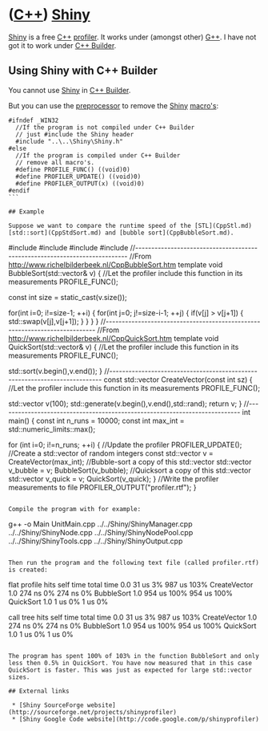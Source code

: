 # ([C++](Cpp.md)) [Shiny](CppShiny.md)

[Shiny](CppShiny.md) is a free [C++](Cpp.md)
[profiler](CppProfiler.md). It works under (amongst other)
[G++](CppGpp.md). I have not got it to work under [C++ Builder](CppBuilder.md).

## Using Shiny with C++ Builder

You cannot use [Shiny](CppShiny.md) in [C++ Builder](CppBuilder.md).

But you can use the [preprocessor](CppPreprocessor.md) to remove the
[Shiny](CppShiny.md) [macro's](CppMacro.md):

```
#ifndef _WIN32
  //If the program is not compiled under C++ Builder
  // just #include the Shiny header
  #include "..\..\Shiny\Shiny.h"
#else
  //If the program is compiled under C++ Builder
  // remove all macro's.
  #define PROFILE_FUNC() ((void)0)
  #define PROFILER_UPDATE() ((void)0)
  #define PROFILER_OUTPUT(x) ((void)0)
#endif
``` 

## Example

Suppose we want to compare the runtime speed of the [STL](CppStl.md)
[std::sort](CppStdSort.md) and [bubble sort](CppBubbleSort.md).

```
 #include <algorithm>
#include <iostream>
#include <iterator>
#include <vector>
//---------------------------------------------------------------------------
//From http://www.richelbilderbeek.nl/CppBubbleSort.htm
template <class T>
void BubbleSort(std::vector<T>& v)
{
  //Let the profiler include this function in its measurements
  PROFILE_FUNC();

  const int size = static_cast<int>(v.size());

  for(int i=0; i!=size-1; ++i)
  {
    for(int j=0; j!=size-i-1; ++j)
    {
      if(v[j] > v[j+1])
      {
        std::swap(v[j],v[j+1]);
      }
    }
  }
}
//---------------------------------------------------------------------------
//From http://www.richelbilderbeek.nl/CppQuickSort.htm
template <class T>
void QuickSort(std::vector<T>& v)
{
  //Let the profiler include this function in its measurements
  PROFILE_FUNC();

  std::sort(v.begin(),v.end());
}
//---------------------------------------------------------------------------
const std::vector<int> CreateVector(const int sz)
{
  //Let the profiler include this function in its measurements
  PROFILE_FUNC();

  std::vector<int> v(100);
  std::generate(v.begin(),v.end(),std::rand);
  return v;
}
//---------------------------------------------------------------------------
int main()
{
  const int n_runs = 10000;
  const int max_int = std::numeric_limits<int>::max();

  for (int i=0; i!=n_runs; ++i)
  {
    //Update the profiler
    PROFILER_UPDATE();
    //Create a std::vector of random integers
    const std::vector<int> v = CreateVector(max_int);
    //Bubble-sort a copy of this std::vector
    std::vector<int> v_bubble = v;
    BubbleSort(v_bubble);
    //Quicksort a copy of this std::vector
    std::vector<int> v_quick = v;
    QuickSort(v_quick);
  }
  //Write the profiler measurements to file
  PROFILER_OUTPUT("profiler.rtf");
}
```

Compile the program with for example:

```
g++ -o Main UnitMain.cpp ../../Shiny/ShinyManager.cpp ../../Shiny/ShinyNode.cpp ../../Shiny/ShinyNodePool.cpp ../../Shiny/ShinyTools.cpp ../../Shiny/ShinyOutput.cpp
```

Then run the program and the following text file (called profiler.rtf)
is created:

```
flat profile hits  self   time total time
<root>       0.0    31 us   3% 987 us 103%
CreateVector 1.0   274 ns   0% 274 ns   0%
BubbleSort   1.0   954 us 100% 954 us 100%
QuickSort    1.0     1 us   0%   1 us   0%

call tree    hits  self    time total time
<root>       0.0     31 us   3% 987 us 103%
CreateVector 1.0    274 ns   0% 274 ns   0%
BubbleSort   1.0    954 us 100% 954 us 100%
QuickSort    1.0      1 us   0%   1 us   0%
``` 

The program has spent 100% of 103% in the function BubbleSort and only
less then 0.5% in QuickSort. You have now measured that in this case
QuickSort is faster. This was just as expected for large std::vector
sizes.

## External links

 * [Shiny SourceForge website](http://sourceforge.net/projects/shinyprofiler)
 * [Shiny Google Code website](http://code.google.com/p/shinyprofiler)
